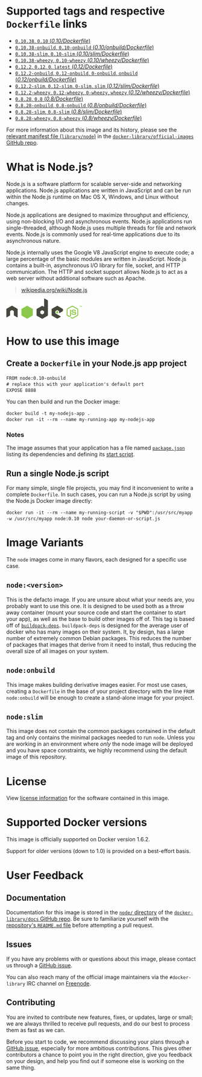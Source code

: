 # Supported tags and respective `Dockerfile` links

-	[`0.10.38`, `0.10` (*0.10/Dockerfile*)](https://github.com/joyent/docker-node/blob/413687b73f1f3d43286bfda1ea8008509538d8bd/0.10/Dockerfile)
-	[`0.10.38-onbuild`, `0.10-onbuild` (*0.10/onbuild/Dockerfile*)](https://github.com/joyent/docker-node/blob/1a414011089f16390800995f469f5f08446baf7f/0.10/onbuild/Dockerfile)
-	[`0.10.38-slim`, `0.10-slim` (*0.10/slim/Dockerfile*)](https://github.com/joyent/docker-node/blob/413687b73f1f3d43286bfda1ea8008509538d8bd/0.10/slim/Dockerfile)
-	[`0.10.38-wheezy`, `0.10-wheezy` (*0.10/wheezy/Dockerfile*)](https://github.com/joyent/docker-node/blob/413687b73f1f3d43286bfda1ea8008509538d8bd/0.10/wheezy/Dockerfile)
-	[`0.12.2`, `0.12`, `0`, `latest` (*0.12/Dockerfile*)](https://github.com/joyent/docker-node/blob/413687b73f1f3d43286bfda1ea8008509538d8bd/0.12/Dockerfile)
-	[`0.12.2-onbuild`, `0.12-onbuild`, `0-onbuild`, `onbuild` (*0.12/onbuild/Dockerfile*)](https://github.com/joyent/docker-node/blob/b76b7095bc741fda7f509e629706e5a0b9eab1fb/0.12/onbuild/Dockerfile)
-	[`0.12.2-slim`, `0.12-slim`, `0-slim`, `slim` (*0.12/slim/Dockerfile*)](https://github.com/joyent/docker-node/blob/413687b73f1f3d43286bfda1ea8008509538d8bd/0.12/slim/Dockerfile)
-	[`0.12.2-wheezy`, `0.12-wheezy`, `0-wheezy`, `wheezy` (*0.12/wheezy/Dockerfile*)](https://github.com/joyent/docker-node/blob/413687b73f1f3d43286bfda1ea8008509538d8bd/0.12/wheezy/Dockerfile)
-	[`0.8.28`, `0.8` (*0.8/Dockerfile*)](https://github.com/joyent/docker-node/blob/413687b73f1f3d43286bfda1ea8008509538d8bd/0.8/Dockerfile)
-	[`0.8.28-onbuild`, `0.8-onbuild` (*0.8/onbuild/Dockerfile*)](https://github.com/joyent/docker-node/blob/0c2ff5172aabc30ce38303d9bb340ae3e94f3a91/0.8/onbuild/Dockerfile)
-	[`0.8.28-slim`, `0.8-slim` (*0.8/slim/Dockerfile*)](https://github.com/joyent/docker-node/blob/413687b73f1f3d43286bfda1ea8008509538d8bd/0.8/slim/Dockerfile)
-	[`0.8.28-wheezy`, `0.8-wheezy` (*0.8/wheezy/Dockerfile*)](https://github.com/joyent/docker-node/blob/413687b73f1f3d43286bfda1ea8008509538d8bd/0.8/wheezy/Dockerfile)

For more information about this image and its history, please see the [relevant manifest file (`library/node`)](https://github.com/docker-library/official-images/blob/master/library/node) in the [`docker-library/official-images` GitHub repo](https://github.com/docker-library/official-images).

# What is Node.js?

Node.js is a software platform for scalable server-side and networking applications. Node.js applications are written in JavaScript and can be run within the Node.js runtime on Mac OS X, Windows, and Linux without changes.

Node.js applications are designed to maximize throughput and efficiency, using non-blocking I/O and asynchronous events. Node.js applications run single-threaded, although Node.js uses multiple threads for file and network events. Node.js is commonly used for real-time applications due to its asynchronous nature.

Node.js internally uses the Google V8 JavaScript engine to execute code; a large percentage of the basic modules are written in JavaScript. Node.js contains a built-in, asynchronous I/O library for file, socket, and HTTP communication. The HTTP and socket support allows Node.js to act as a web server without additional software such as Apache.

> [wikipedia.org/wiki/Node.js](https://en.wikipedia.org/wiki/Node.js)

![logo](https://raw.githubusercontent.com/docker-library/docs/master/node/logo.png)

# How to use this image

## Create a `Dockerfile` in your Node.js app project

	FROM node:0.10-onbuild
	# replace this with your application's default port
	EXPOSE 8888

You can then build and run the Docker image:

	docker build -t my-nodejs-app .
	docker run -it --rm --name my-running-app my-nodejs-app

### Notes

The image assumes that your application has a file named [`package.json`](https://docs.npmjs.com/files/package.json) listing its dependencies and defining its [start script](https://docs.npmjs.com/misc/scripts#default-values).

## Run a single Node.js script

For many simple, single file projects, you may find it inconvenient to write a complete `Dockerfile`. In such cases, you can run a Node.js script by using the Node.js Docker image directly:

	docker run -it --rm --name my-running-script -v "$PWD":/usr/src/myapp -w /usr/src/myapp node:0.10 node your-daemon-or-script.js

# Image Variants

The `node` images come in many flavors, each designed for a specific use case.

## `node:<version>`

This is the defacto image. If you are unsure about what your needs are, you probably want to use this one. It is designed to be used both as a throw away container (mount your source code and start the container to start your app), as well as the base to build other images off of. This tag is based off of [`buildpack-deps`](https://registry.hub.docker.com/_/buildpack-deps/). `buildpack-deps` is designed for the average user of docker who has many images on their system. It, by design, has a large number of extremely common Debian packages. This reduces the number of packages that images that derive from it need to install, thus reducing the overall size of all images on your system.

## `node:onbuild`

This image makes building derivative images easier. For most use cases, creating a `Dockerfile` in the base of your project directory with the line `FROM node:onbuild` will be enough to create a stand-alone image for your project.

## `node:slim`

This image does not contain the common packages contained in the default tag and only contains the minimal packages needed to run `node`. Unless you are working in an environment where *only* the node image will be deployed and you have space constraints, we highly recommend using the default image of this repository.

# License

View [license information](https://github.com/joyent/node/blob/master/LICENSE) for the software contained in this image.

# Supported Docker versions

This image is officially supported on Docker version 1.6.2.

Support for older versions (down to 1.0) is provided on a best-effort basis.

# User Feedback

## Documentation

Documentation for this image is stored in the [`node/` directory](https://github.com/docker-library/docs/tree/master/node) of the [`docker-library/docs` GitHub repo](https://github.com/docker-library/docs). Be sure to familiarize yourself with the [repository's `README.md` file](https://github.com/docker-library/docs/blob/master/README.md) before attempting a pull request.

## Issues

If you have any problems with or questions about this image, please contact us through a [GitHub issue](https://github.com/joyent/docker-node/issues).

You can also reach many of the official image maintainers via the `#docker-library` IRC channel on [Freenode](https://freenode.net).

## Contributing

You are invited to contribute new features, fixes, or updates, large or small; we are always thrilled to receive pull requests, and do our best to process them as fast as we can.

Before you start to code, we recommend discussing your plans through a [GitHub issue](https://github.com/joyent/docker-node/issues), especially for more ambitious contributions. This gives other contributors a chance to point you in the right direction, give you feedback on your design, and help you find out if someone else is working on the same thing.
